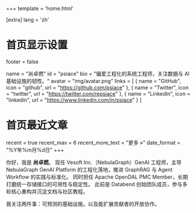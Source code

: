 +++
template = 'home.html'

[extra]
lang = 'zh'

# 首页显示设置
footer = false

name = "尚卓燃"
id = "psiace"
bio = "偏爱工程化的系统工程师，关注数据与 AI 基础设施的韧性。"
avatar = "img/avatar.png"
links = [
    { name = "GitHub", icon = "github", url = "https://github.com/psiace" },
    { name = "Twitter", icon = "twitter", url = "https://twitter.com/repsiace" },
    { name = "LinkedIn", icon = "linkedin", url = "https://www.linkedin.com/in/psiace" }
]

# 首页最近文章
recent = true
recent_max = 6
recent_more_text = "更多 »"
date_format = "%Y年%m月%d日"
+++

你好，我是 **尚卓燃**。
现任 Vesoft Inc.（NebulaGraph）GenAI 工程师，主导 NebulaGraph GenAI Platform 的工程化落地，推进 GraphRAG 与 Agent Workflow 的实践与标准化。
同时担任 Apache OpenDAL PMC Member，长期打磨统一存储接口的可用性与稳定性。
此前是 Databend 创始团队成员，参与多轮核心重构并沉淀文档与社区教程。

我关注两件事：可预测的基础设施，以及能扩展贡献者的开放协作。
